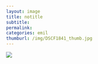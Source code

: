 ```yaml
---
layout: image
title: notitle
subtitle: 
permalink: 
categories: emil
thumburl: /img/DSCF1841_thumb.jpg
---
```

![](/img/DSCF1841_thumb.jpg)
